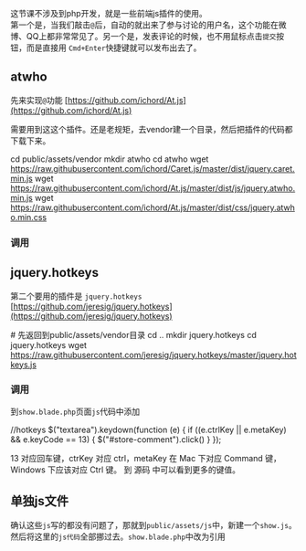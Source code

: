 这节课不涉及到php开发，就是一些前端js插件的使用。  
第一个是，当我们敲击`@`后，自动的就出来了参与讨论的用户名，这个功能在微博、QQ上都非常常见了。另一个是，发表评论的时候，也不用鼠标点击`提交`按钮，而是直接用 `Cmd+Enter`快捷键就可以发布出去了。

atwho
-----

先来实现`@`功能 [https://github.com/ichord/At.js](https://github.com/ichord/At.js)

需要用到这这个插件。还是老规矩，去vendor建一个目录，然后把插件的代码都下载下来。

cd public/assets/vendor
mkdir atwho
cd atwho
wget https://raw.githubusercontent.com/ichord/Caret.js/master/dist/jquery.caret.min.js
wget https://raw.githubusercontent.com/ichord/At.js/master/dist/js/jquery.atwho.min.js
wget https://raw.githubusercontent.com/ichord/At.js/master/dist/css/jquery.atwho.min.css

### 调用

<link rel="stylesheet" href="/assets/vendor/atwho/jquery.atwho.min.css">

<script src="/assets/vendor/atwho/jquery.caret.min.js"></script>
<script src="/assets/vendor/atwho/jquery.atwho.min.js"></script>

<script>
//atwho
var commenter_exist = \[\];
$('.am-comment-author').each(function() {
    if($.inArray($(this).text(), commenter_exist) < 0) {
        commenter_exist.push($(this).text());
    }
});
$('textarea').atwho({ at: "@", 'data': commenter_exist });
</script>

jquery.hotkeys
--------------

第二个要用的插件是 `jquery.hotkeys` [https://github.com/jeresig/jquery.hotkeys](https://github.com/jeresig/jquery.hotkeys)

\# 先返回到public/assets/vendor目录
cd ..
mkdir jquery.hotkeys
cd jquery.hotkeys
wget https://raw.githubusercontent.com/jeresig/jquery.hotkeys/master/jquery.hotkeys.js

### 调用

到`show.blade.php`页面`js`代码中添加

//hotkeys
$("textarea").keydown(function (e) {
    if ((e.ctrlKey || e.metaKey) && e.keyCode == 13) {
        $("#store-comment").click()
    }
});

13 对应回车键，ctrKey 对应 ctrl，metaKey 在 Mac 下对应 Command 键， Windows 下应该对应 Ctrl 键。 到 源码 中可以看到更多的键值。

单独js文件
------

确认这些`js`写的都没有问题了，那就到`public/assets/js`中，新建一个`show.js`。然后将这里的`js代码`全部挪过去。`show.blade.php`中改为引用

<script src="/assets/js/show.js"></script>